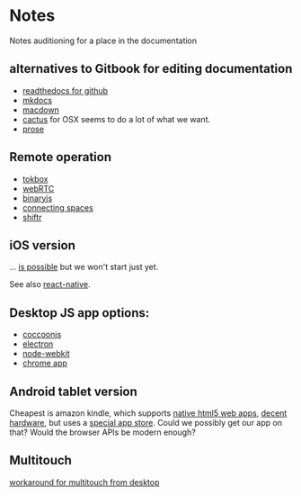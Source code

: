 # Notes

Notes auditioning for a place in the documentation

##  alternatives to Gitbook for editing documentation

* [readthedocs for github](http://docs.readthedocs.org/en/latest/webhooks.html)
* [mkdocs](http://www.mkdocs.org/)
* [macdown](http://macdown.uranusjr.com/)
* [cactus](http://cactusformac.com/docs/) for OSX seems to do a lot of what we want.
* [prose](http://prose.io)

## Remote operation

* [tokbox](https://tokbox.com/)
* [webRTC](http://www.webrtc.org/)
* [binaryjs](https://github.com/binaryjs/binaryjs)
* [connecting spaces](http://tunnel.connectingspaces.hk)
* [shiftr](https://shiftr.io/)

## iOS version

... [is possible](http://matt.might.net/articles/how-to-native-iphone-ipad-apps-in-javascript/) but we won't start just yet.

See also [react-native](https://facebook.github.io/react-native/).

## Desktop JS app options:

* [coccoonjs](https://www.ludei.com/cocoonjs/)
* [electron](http://electron.atom.io/)
* [node-webkit](http://nwjs.io/)
* [chrome app](https://developer.chrome.com/apps/about_apps)

## Android tablet version

Cheapest is amazon kindle, which supports
[native html5 web apps](https://developer.amazon.com/public/solutions/platforms/webapps),
[decent hardware](https://developer.amazon.com/public/solutions/devices/fire-tablets/specifications/01-device-and-feature-specifications), but uses a
[special app store](https://developer.amazon.com/public/solutions/devices/fire-tablets).
Could we possibly get our app on that?
Would the browser APIs be modern enough?

## Multitouch

[workaround for multitouch from desktop](http://smus.com/multi-touch-browser-patch/)
